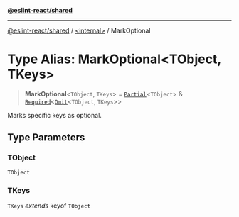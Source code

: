 [**@eslint-react/shared**](../../README.md)

***

[@eslint-react/shared](../../README.md) / [\<internal\>](../README.md) / MarkOptional

# Type Alias: MarkOptional\<TObject, TKeys\>

> **MarkOptional**\<`TObject`, `TKeys`\> = [`Partial`](Partial.md)\<`TObject`\> & [`Required`](Required.md)\<[`Omit`](Omit.md)\<`TObject`, `TKeys`\>\>

Marks specific keys as optional.

## Type Parameters

### TObject

`TObject`

### TKeys

`TKeys` *extends* keyof `TObject`
